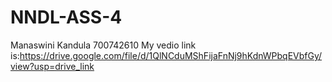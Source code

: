 # NNDL-ASS-4 
Manaswini Kandula
700742610
My vedio link is:https://drive.google.com/file/d/1QlNCduMShFijaFnNj9hKdnWPbqEVbfGy/view?usp=drive_link
